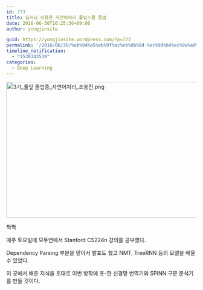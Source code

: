 ```yaml
---
id: 773
title: 딥러닝 이용한 자연어처리 풀잎스쿨 졸업
date: 2018-06-30T16:25:36+09:00
author: yongjinsite

guid: https://yongjinsite.wordpress.com/?p=773
permalink: '/2018/06/30/%eb%94%a5%eb%9f%ac%eb%8b%9d-%ec%9d%b4%ec%9a%a9%ed%95%9c-%ec%9e%90%ec%97%b0%ec%96%b4%ec%b2%98%eb%a6%ac-%ed%92%80%ec%9e%8e%ec%8a%a4%ec%bf%a8-%ec%a1%b8%ec%97%85/'
timeline_notification:
  - "1530343539"
categories:
  - Deep Learning
---
```

<img class="  wp-image-774 aligncenter" src="https://yongj.in/wp-content/uploads/2018/06/3e18480e185b5_e18491e185aee186afe1848be185b5e18781-e1848ce185a9e186afe1848be185a5e186b8e1848ce185b3e186bc_e1848ce185a1e1848be185a7.png" alt="3기_풀잎 졸업증_자연어처리_조용진.png" width="508" height="359" srcset="https://yongj.in/wp-content/uploads/2018/06/3e18480e185b5_e18491e185aee186afe1848be185b5e18781-e1848ce185a9e186afe1848be185a5e186b8e1848ce185b3e186bc_e1848ce185a1e1848be185a7.png 1753w, https://yongj.in/wp-content/uploads/2018/06/3e18480e185b5_e18491e185aee186afe1848be185b5e18781-e1848ce185a9e186afe1848be185a5e186b8e1848ce185b3e186bc_e1848ce185a1e1848be185a7-300x212.png 300w, https://yongj.in/wp-content/uploads/2018/06/3e18480e185b5_e18491e185aee186afe1848be185b5e18781-e1848ce185a9e186afe1848be185a5e186b8e1848ce185b3e186bc_e1848ce185a1e1848be185a7-768x543.png 768w, https://yongj.in/wp-content/uploads/2018/06/3e18480e185b5_e18491e185aee186afe1848be185b5e18781-e1848ce185a9e186afe1848be185a5e186b8e1848ce185b3e186bc_e1848ce185a1e1848be185a7-1024x724.png 1024w, https://yongj.in/wp-content/uploads/2018/06/3e18480e185b5_e18491e185aee186afe1848be185b5e18781-e1848ce185a9e186afe1848be185a5e186b8e1848ce185b3e186bc_e1848ce185a1e1848be185a7-1000x707.png 1000w, https://yongj.in/wp-content/uploads/2018/06/3e18480e185b5_e18491e185aee186afe1848be185b5e18781-e1848ce185a9e186afe1848be185a5e186b8e1848ce185b3e186bc_e1848ce185a1e1848be185a7-424x300.png 424w" sizes="(max-width: 508px) 100vw, 508px" />

짝짝

매주 토요일에 모두연에서 Stanford CS224n 강의를 공부했다.

Dependency Parsing 부분을 맡아서 발표도 했고 NMT, TreeRNN 등의 모델을 배울 수 있었다.

이 곳에서 배운 지식을 토대로 이번 방학에 포-한 신경망 번역기와 SPINN 구문 분석기를 만들 것이다.